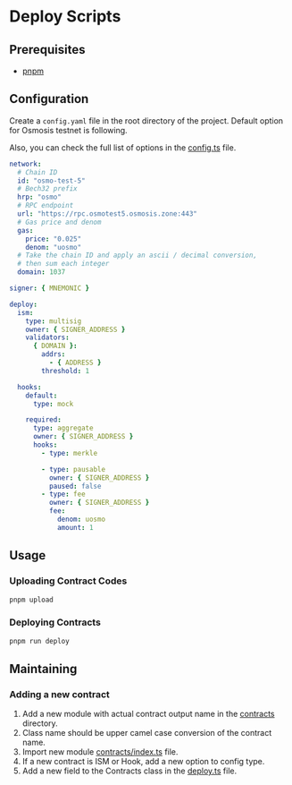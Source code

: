 # Deploy Scripts

## Prerequisites

- [pnpm](https://pnpm.io/)

## Configuration

Create a `config.yaml` file in the root directory of the project. Default option for Osmosis testnet is following.

Also, you can check the full list of options in the [config.ts](./src/config.ts) file.

```yaml
network:
  # Chain ID
  id: "osmo-test-5"
  # Bech32 prefix
  hrp: "osmo"
  # RPC endpoint
  url: "https://rpc.osmotest5.osmosis.zone:443"
  # Gas price and denom
  gas:
    price: "0.025"
    denom: "uosmo"
  # Take the chain ID and apply an ascii / decimal conversion, 
  # then sum each integer
  domain: 1037 

signer: { MNEMONIC }

deploy:
  ism:
    type: multisig
    owner: { SIGNER_ADDRESS }
    validators:
      { DOMAIN }:
        addrs:
          - { ADDRESS }
        threshold: 1

  hooks:
    default:
      type: mock

    required:
      type: aggregate
      owner: { SIGNER_ADDRESS }
      hooks:
        - type: merkle

        - type: pausable
          owner: { SIGNER_ADDRESS }
          paused: false
        - type: fee
          owner: { SIGNER_ADDRESS }
          fee:
            denom: uosmo
            amount: 1
```

## Usage

### Uploading Contract Codes

```bash
pnpm upload
```

### Deploying Contracts

```bash
pnpm run deploy
```

## Maintaining

### Adding a new contract

1. Add a new module with actual contract output name in the [contracts](./src/contracts/) directory.
2. Class name should be upper camel case conversion of the contract name.
3. Import new module [contracts/index.ts](./src/index.ts) file.
4. If a new contract is ISM or Hook, add a new option to config type.
5. Add a new field to the Contracts class in the [deploy.ts](./src/deploy.ts) file.
